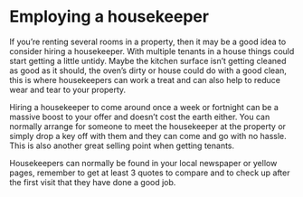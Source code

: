 Employing a housekeeper
=======================

If you’re renting several rooms in a property, then it may be a good idea to
consider hiring a housekeeper. With multiple tenants in a house things could
start getting a little untidy. Maybe the kitchen surface isn’t getting cleaned
as good as it should, the oven’s dirty or house could do with a good clean, this
is where housekeepers can work a treat and can also help to reduce wear and tear
to your property.


Hiring a housekeeper to come around once a week or fortnight can be a massive
boost to your offer and doesn’t cost the earth either. You can normally arrange
for someone to meet the housekeeper at the property or simply drop a key off
with them and they can come and go with no hassle. This is also another great
selling point when getting tenants.


Housekeepers can normally be found in your local newspaper or yellow pages,
remember to get at least 3 quotes to compare and to check up after the first
visit that they have done a good job.


